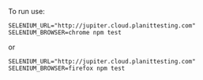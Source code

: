 To run use:

`SELENIUM_URL="http://jupiter.cloud.planittesting.com" SELENIUM_BROWSER=chrome npm test`

or

`SELENIUM_URL="http://jupiter.cloud.planittesting.com" SELENIUM_BROWSER=firefox npm test`
